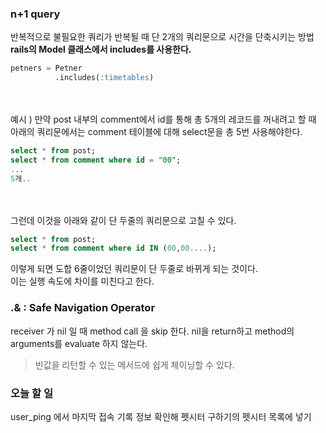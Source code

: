 ### n+1 query 
반복적으로 불필요한 쿼리가 반복될 때 단 2개의 쿼리문으로 시간을 단축시키는 방법 <br>
<b>rails의 Model 클래스에서 includes를 사용한다. </b>

```sql
petners = Petner
          .includes(:timetables)
```
<br>
<br>
예시 ) 
만약 post 내부의 comment에서 id를 통해 총 5개의 레코드를 꺼내려고 할 때 <br>
아래의 쿼리문에서는 comment 테이블에 대해 select문을 총 5번 사용해야한다. 

```sql
select * from post;
select * from comment where id = "00"; 
...
5개..
```
<br>
<br>
그런데 이것을 아래와 같이 단 두줄의 쿼리문으로 고칠 수 있다. 

```sql
select * from post; 
select * from comment where id IN (00,00....);
```
이렇게 되면 도합 6줄이었던 쿼리문이 단 두줄로 바뀌게 되는 것이다. <br>
이는 실행 속도에 차이를 미친다고 한다. 


### .& : Safe Navigation Operator
receiver 가 nil 일 때 method call 을 skip 한다.
nil을 return하고 method의 arguments를 evaluate 하지 않는다.
> 빈값을 리턴할 수 있는 메서드에 쉽게 체이닝할 수 있다.


### 오늘 할 일
user_ping 에서 마지막 접속 기록 정보 확인해 펫시터 구하기의 펫시터 목록에 넣기 <br>
